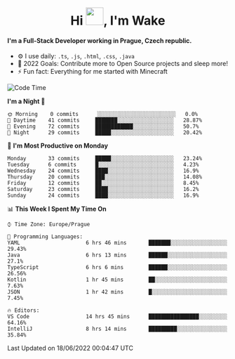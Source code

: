 <h1 align="center">Hi <img src="https://raw.githubusercontent.com/MrWakeCZ/MrWakeCZ/master/Hi.gif" width="40px" />, I'm Wake</h1>

#### I'm a Full-Stack Developer working in Prague, Czech republic.
- ⚙️ I use daily: `.ts`, `.js`, `.html`, `.css`, `.java`
- 🥅 2022 Goals: Contribute more to Open Source projects and sleep more!
- ⚡ Fun fact: Everything for me started with Minecraft

<!--START_SECTION:waka-->
![Code Time](http://img.shields.io/badge/Code%20Time-0%20secs-blue)

**I'm a Night 🦉** 

```text
🌞 Morning    0 commits      ░░░░░░░░░░░░░░░░░░░░░░░░░   0.0% 
🌆 Daytime    41 commits     ███████░░░░░░░░░░░░░░░░░░   28.87% 
🌃 Evening    72 commits     ████████████░░░░░░░░░░░░░   50.7% 
🌙 Night      29 commits     █████░░░░░░░░░░░░░░░░░░░░   20.42%

```
📅 **I'm Most Productive on Monday** 

```text
Monday       33 commits     █████░░░░░░░░░░░░░░░░░░░░   23.24% 
Tuesday      6 commits      █░░░░░░░░░░░░░░░░░░░░░░░░   4.23% 
Wednesday    24 commits     ████░░░░░░░░░░░░░░░░░░░░░   16.9% 
Thursday     20 commits     ███░░░░░░░░░░░░░░░░░░░░░░   14.08% 
Friday       12 commits     ██░░░░░░░░░░░░░░░░░░░░░░░   8.45% 
Saturday     23 commits     ████░░░░░░░░░░░░░░░░░░░░░   16.2% 
Sunday       24 commits     ████░░░░░░░░░░░░░░░░░░░░░   16.9%

```


📊 **This Week I Spent My Time On** 

```text
⌚︎ Time Zone: Europe/Prague

💬 Programming Languages: 
YAML                     6 hrs 46 mins       ███████░░░░░░░░░░░░░░░░░░   29.43% 
Java                     6 hrs 13 mins       ██████░░░░░░░░░░░░░░░░░░░   27.1% 
TypeScript               6 hrs 6 mins        ██████░░░░░░░░░░░░░░░░░░░   26.56% 
Kotlin                   1 hr 45 mins        ██░░░░░░░░░░░░░░░░░░░░░░░   7.63% 
JSON                     1 hr 42 mins        █░░░░░░░░░░░░░░░░░░░░░░░░   7.45%

🔥 Editors: 
VS Code                  14 hrs 45 mins      ████████████████░░░░░░░░░   64.16% 
IntelliJ                 8 hrs 14 mins       █████████░░░░░░░░░░░░░░░░   35.84%

```


 Last Updated on 18/06/2022 00:04:47 UTC
<!--END_SECTION:waka-->
